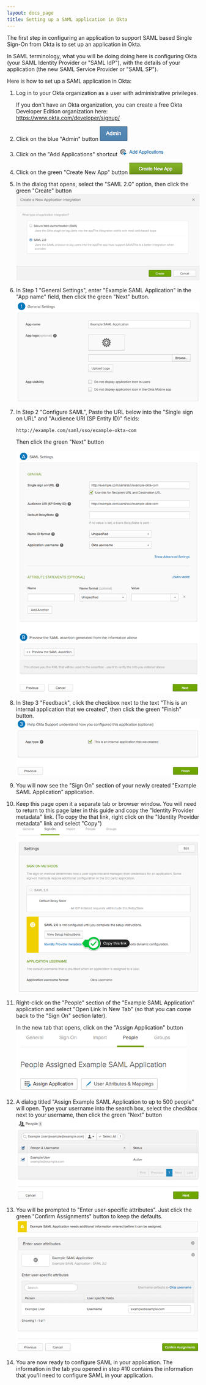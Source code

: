 ```yaml
---
layout: docs_page
title: Setting up a SAML application in Okta
---
```


The first step in configuring an application to support SAML based Single Sign-On from Okta is to set up an application in Okta.

In SAML terminology, what you will be doing doing here is configuring Okta (your
SAML Identity Provider or "SAML IdP"), with the details of your application
(the new SAML Service Provider or "SAML SP").

Here is how to set up a SAML application in Okta:

1.  Log in to your Okta organization as a user with administrative
    privileges.
    
    If you don't have an Okta organization, you can create a free Okta
    Developer Edition organization here:
    <https://www.okta.com/developer/signup/>

2.  Click on the blue "Admin" button
    ![Admin](/assets/img/okta-admin-ui-button-admin.png)

3.  Click on the "Add Applications" shortcut
    ![Add Applications](/assets/img/okta-admin-ui-add-applications.png)

4.  Click on the green "Create New App" button
    ![Create New App](/assets/img/okta-admin-ui-button-create-new-app.png)

5.  In the dialog that opens, select the "SAML 2.0" option, then click
    the green "Create" button
    ![Create a New Application Integration](/assets/img/okta-admin-ui-create-new-application-integration.png)

6.  In Step 1 "General Settings", enter "Example SAML Application" in the
    "App name" field, then click the green "Next" button.
    ![General Settings](/assets/img/example-saml-application-okta-general-settings.png)

7.  In Step 2 "Configure SAML",
    Paste the URL below into the "Single sign on URL" and "Audience URI (SP Entity ID)" fields:

    ~~~ shell
    http://example.com/saml/sso/example-okta-com
    ~~~

    Then click the green "Next" button
    
    ![SAML Settings](/assets/img/example-saml-application-okta-configure-settings.png)


8.  In Step 3 "Feedback", click the checkbox next to the text "This is
    an internal application that we created", then click the green
    "Finish" button.
    ![App type](/assets/img/okta-admin-ui-new-application-step-3-feedback.png)

9.  You will now see the "Sign On" section of your newly created "Example
    SAML Application" application.

10. Keep this page open it a separate tab or browser window. You will
    need to return to this page later in this guide and copy the
    "Identity Provider metadata" link. (To copy the that link, right
    click on the "Identity Provider metadata" link and select "Copy")
    ![Sign on methods](/assets/img/okta-admin-ui-identity-provider-metadata-link.png)

11. Right-click on the "People" section of the "Example SAML Application"
    application and select "Open Link In New Tab" (so that you can come
    back to the "Sign On" section later).
    
    In the new tab that opens, click on the "Assign Application" button
    ![Assign Application](/assets/img/example-saml-application-okta-assign-people-to-application.png)

12. A dialog titled "Assign Example SAML Application to up to 500 people"
    will open. Type your username into the search box, select the
    checkbox next to your username, then click the green "Next" button
    ![People search box](/assets/img/okta-admin-ui-confirm-assignments.png)

13. You will be prompted to "Enter user-specific attributes". Just click
    the green "Confirm Assignments" button to keep the defaults.
    ![Enter user attributes](/assets/img/example-saml-application-okta-confirm-assignments.png)

14. You are now ready to configure SAML in your application. The information in the tab you
    opened in step \#10 contains the information that you'll need to configure SAML in your application.


